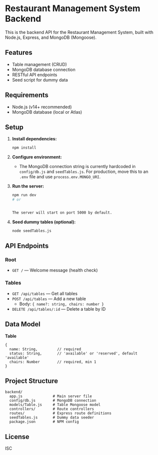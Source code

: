 # Restaurant Management System Backend

This is the backend API for the Restaurant Management System, built with Node.js, Express, and MongoDB (Mongoose).

## Features

- Table management (CRUD)
- MongoDB database connection
- RESTful API endpoints
- Seed script for dummy data

## Requirements

- Node.js (v14+ recommended)
- MongoDB database (local or Atlas)

## Setup

1. **Install dependencies:**

   ```bash
   npm install
   ```

2. **Configure environment:**

   - The MongoDB connection string is currently hardcoded in `config/db.js` and `seedTables.js`. For production, move this to an `.env` file and use `process.env.MONGO_URI`.

3. **Run the server:**

   ```bash
   npm run dev
   # or


   The server will start on port 5000 by default.

   ```

4. **Seed dummy tables (optional):**
   ```bash
   node seedTables.js
   ```

## API Endpoints

### Root

- `GET /` — Welcome message (health check)

### Tables

- `GET /api/tables` — Get all tables
- `POST /api/tables` — Add a new table
  - Body: `{ name?: string, chairs: number }`
- `DELETE /api/tables/:id` — Delete a table by ID

## Data Model

**Table**

```
{
  name: String,         // required
  status: String,       // 'available' or 'reserved', default 'available'
  chairs: Number        // required, min 1
}
```

## Project Structure

```
backend/
  app.js              # Main server file
  config/db.js        # MongoDB connection
  models/Table.js     # Table Mongoose model
  controllers/        # Route controllers
  routes/             # Express route definitions
  seedTables.js       # Dummy data seeder
  package.json        # NPM config
```

## License

ISC
